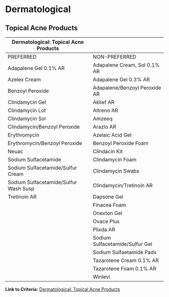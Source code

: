 # Dermatological

## Topical Acne Products

| Dermatological: Topical Acne Products  |                                 |
|----------------------------------------|---------------------------------|
| PREFERRED                              | NON-PREFERRED                   |
| Adapalene Gel 0.1% AR                  | Adapalene Cream, Sol 0.1% AR    |
| Azelex Cream                           | Adapalene Gel 0.3% AR           |
| Benzoyl Peroxide                       | Adapalene/Benzoyl Peroxide AR   |
| Clindamycin Gel                        | Aklief AR                       |
| Clindamycin Lot                        | Altreno AR                      |
| Clindamycin Sol                        | Amzeeq                          |
| Clindamycin/Benzoyl Peroxide           | Arazlo AR                       |
| Erythromycin                           | Azelaic Acid Gel                |
| Erythromycin/Benzoyl Peroxide          | Benzoyl Peroxide Foam           |
| Neuac                                  | Clindacin Kit                   |
| Sodium Sulfacetamide                   | Clindamycin Foam                |
| Sodium Sulfacetamide/Sulfur Cream      | Clindamycin Swabs               |
| Sodium Sulfacetamide/Sulfur Wash Susp  | Clindamycin/Tretinoin AR        |
| Tretinoin AR                           | Dapsone Gel                     |
|                                        | Finacea Foam                    |
|                                        | Onexton Gel                     |
|                                        | Ovace Plus                      |
|                                        | Plixda AR                       |
|                                        | Sodium Sulfacetamide/Sulfur Gel |
|                                        | Sodium Sulfaetamide Pads        |
|                                        | Tazarotene Cream 0.1% AR        |
|                                        | Tazarotene Foam 0.1% AR         |
|                                        | Winlevi                         |

**Link to Criteria:** [Dermatological: Topical Acne Products](https://pharmacy.medicaid.ohio.gov/sites/default/files/20220415_UPDL_Criteria_FINAL_.pdf#page=45)
